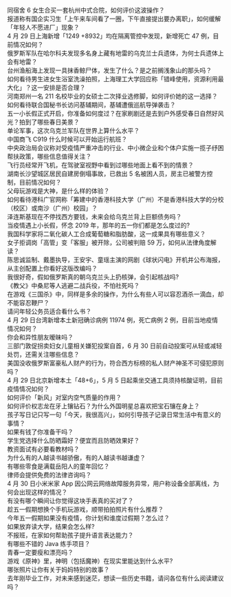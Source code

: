 同宿舍 6 女生合买一套杭州中式合院，如何评价这波操作？  
报道称有国企实习生「上午来车间看了一圈，下午直接提出要办离职」，如何缓解「年轻人不愿进厂」现象？  
4 月 29 日上海新增「1249 +8932」均在隔离管控中发现，新增死亡 47 例，目前情况如何？  
俄罗斯军队在哈尔科夫发现多名身上藏有地雷的乌克兰士兵遗体，为何士兵遗体上会有地雷？  
台州渔船海上发现一具抹香鲸尸体，发生了什么？是之前搁浅象山的那头吗？  
如何看待男生进女生浴室洗澡拍照，上海理工大学回应称「错峰使用，资源利用最大化」？这一安排是否合理？  
河南郑州一名 211 名校毕业的女硕士二次择业选修脚，如何评价她的这一选择？  
如何看待联合国秘书长访问基辅期间，基辅遭俄巡航导弹袭击？  
五一小长假正式开启，你准备如何度过？在家刷剧还是去到户外感受春日自然好风光？拍到了哪些春日美景？  
单论军事，这次乌克兰军队在世界上算什么水平？  
中国商飞 C919 什么时候可以开始运行航班？  
中央政治局会议称对受疫情严重冲击的行业、中小微企业和个体户实施一揽子纾困帮扶政策，哪些信息值得关注？  
飞行员经常开飞机，在驾驶室视野中看到过哪些地面上看不到的情景？  
湖南长沙望城区居民自建房倒塌事故，已救出 5 名被困人员，房主已被警方控制，目前情况如何？  
父母玩游戏是大神，是什么样的体验？  
如何看待港科广官网称「筹建中的香港科技大学（广州）不是香港科技大学的分校（校区）或南沙（广州）校园」？  
泽连斯基现在不停找西方要钱，未来会给乌克兰背上巨额债务吗？  
当疫情遇上小长假，怀念 2019 年，那年的五一你们都是怎么度过的?  
我国科学家将二氧化碳人工合成葡萄糖和脂肪酸，这一成果具有哪些意义？  
女子拒调岗「高管」变「客服」被开除，公司被判赔 59 万，如何从法律角度解读？  
陈思诚监制、戴墨执导，王安宇、童瑶主演的网剧《球状闪电》开机并公布海报，从主创配置上你看好这版改编吗？  
我很好奇，假如俄罗斯真的朝乌克兰头上扔核弹，会引起核战吗?  
《教父》中桑尼等人逃避二战兵役，不怕社死吗？  
在游戏《三国杀》中，同样是多余的操作，为什么有些人可以容忍酒杀一滴血，却不能容忍鞭尸？  
请问年轻公务员适合看什么书？  
4 月 29 日台湾新增本土新冠确诊病例 11974 例，死亡病例 2 例，目前当地疫情情况如何？  
你会和异性朋友暧昧吗？  
三部门敦促拐卖妇女儿童相关嫌犯投案自首，6 月 30 日前自动投案可从轻或减轻处罚，还需关注哪些信息？  
美国没收俄罗斯富豪私人财产的行为，符合西方标榜的私人财产神圣不可侵犯原则吗？  
4 月 29 日北京新增本土「48+6」，5 月 5 日起乘坐交通工具须持核酸证明，目前疫情情况如何？  
如何评价「新风」对室内空气质量的作用？  
如何评价权志龙在牙上镶钻石？为什么外国明星总喜欢把宝石镶在身上？  
孩子写日记只写一句「今天，我很高兴」，如何引导孩子记录日常生活中有意义的事情？  
如果有钱了你准备干吗？  
学生党选择什么防晒霜好？便宜而且防晒效果好？  
教资面试有必要看教材吗？  
为什么有的人越读书越骄傲，有的人越读书越谦虚？  
有哪些零食是满载岳阳人的童年回忆？  
律师会提供免费的法律咨询吗？  
4 月 30 日小米米家 App 因公网云网络故障服务异常，用户称设备全部离线，为何会出现这样的情况？  
有没有哪个瞬间让你觉得这块手表真的买对了？  
趁五一假期想换个手机玩游戏，顺带拍拍照片有什么推荐？  
今年五一假期如果没有疫情，你计划和谁度过假期？怎么过？  
如果放弃读大学，结果会怎么样?  
不报班，在家如何帮助孩子提升语言表达能力？  
有哪些不错的 Java 练手项目？  
青春一定要瘦和漂亮吗？  
游戏《原神》里，神明（包括魔神）在现实里能达到什么水平?  
哪张照片让你有关于妈妈特别的故事？  
去年刚毕业工作，对未来感到迷茫，想读一些历史书籍，请问各位有什么阅读建议吗？  
